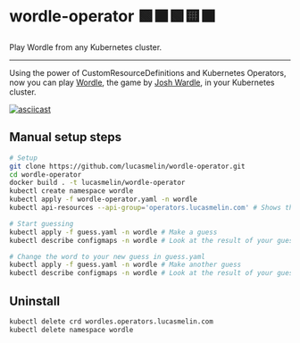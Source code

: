 # wordle-operator 🟩⬛🟩🟨⬛

Play Wordle from any Kubernetes cluster.

---

Using the power of CustomResourceDefinitions and Kubernetes Operators, now you can play [Wordle](https://www.powerlanguage.co.uk/wordle/), the game by [Josh Wardle](https://twitter.com/powerlanguish), in your Kubernetes cluster.

[![asciicast](https://asciinema.org/a/fMFpFak5lAMIa9qabmIeyuY0C.svg)](https://asciinema.org/a/fMFpFak5lAMIa9qabmIeyuY0C)

## Manual setup steps

```bash
# Setup
git clone https://github.com/lucasmelin/wordle-operator.git
cd wordle-operator
docker build . -t lucasmelin/wordle-operator
kubectl create namespace wordle
kubectl apply -f wordle-operator.yaml -n wordle
kubectl api-resources --api-group='operators.lucasmelin.com' # Shows the new resource

# Start guessing
kubectl apply -f guess.yaml -n wordle # Make a guess
kubectl describe configmaps -n wordle # Look at the result of your guess

# Change the word to your new guess in guess.yaml
kubectl apply -f guess.yaml -n wordle # Make another guess
kubectl describe configmaps -n wordle # Look at the result of your guess
```

## Uninstall
```bash
kubectl delete crd wordles.operators.lucasmelin.com
kubectl delete namespace wordle
```